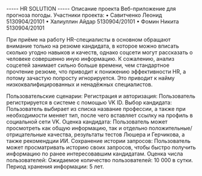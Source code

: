 ----- HR SOLUTION -----
Описание проекта Веб-приложение для прогноза погоды. 
Участники проекта: 
• Савитченко Леонид 5130904/20101 
• Халиуллин Айдар 5130904/20101
• Фомин Никита 5130904/20101

При приёме на работу HR-специалисты в основном обращают внимание только на резюме кандидата, в которое можно вписать сколько угодно навыков и качеств, однако соцсети могут рассказать о человеке совершенно иную информацию. К сожалению, анализ соцсетей занимает сильно больше времени, чем стандартное прочтение резюме, что приводит к понижению эффективности HR, а потому зачастую попросту игнорируется. Это приводит к найму низкоквалифицированных и ненадёжных специалистов.

Пользовательские сценарии: 
Регистрация и авторизация: 
Пользователь регистрируется в системе с помощью VK ID. 
Выбор кандидата: 
Пользователь выбирает из списка название профессии, а также при необходимости меняет тип, после чего вставляет ссылку на профиль в социальной сети VK. 
Оценка кандидата: 
Пользователь может просмотреть как общую информацию, так и отдельно положительные/отрицательные качества, результаты тестов Люшера и Герчикова, а также рекомендции ИИ. 
Сохранение истории запросов: 
Пользователь может просматривать историю своих запросов, чтобы быстро получить информацию по ранее интересовавшим кандидатам. 
Оценка числа пользователей: 
Ожидаемое количество пользователей: 
10 000 в сутки.
Период хранения информации:
5 лет.
